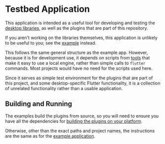 # Testbed Application

This application is intended as a useful tool for developing and testing
the [desktop
libraries](https://github.com/flutter/flutter/wiki/Desktop-shells), as well
as the plugins that are part of this repository.

If you aren't working on the libraries themselves, this application is
unlikely to be useful to you; see the [example](../example/) instead.

This follows the same general structure as the example app. However,
because it is for development use, it depends on scripts from
[tools](../tools/) that make it easy to use a local engine, rather than
simple calls to `flutter` commands. Most projects would have no need for
the scripts used here.

Since it serves as simple test environment for the plugins that are part of
this project, and some desktop-specific Flutter functionality, it is a
collection of unrelated functionality rather than a usable application.

## Building and Running

The examples build the plugins from source, so you will need to ensure you
have all the dependencies for
[building the plugins on your platform](../plugins/README.md).

Otherwise, other than the exact paths and project names, the instructions
are the same as for the [example application](../example/README.md).
